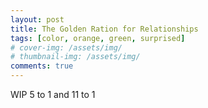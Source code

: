 ```yaml
---
layout: post
title: The Golden Ration for Relationships
tags: [color, orange, green, surprised]
# cover-img: /assets/img/
# thumbnail-img: /assets/img/
comments: true
---
```

WIP
5 to 1 and 11 to 1
